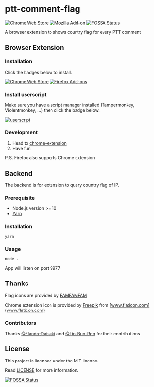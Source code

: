# ptt-comment-flag

[![Chrome Web Store](https://img.shields.io/chrome-web-store/v/fhnkhcdcpalgfgneoojgcbmhnfjaepii.svg)](https://chrome.google.com/webstore/detail/%E5%85%AB%E5%8D%A6%E6%8F%92ip/fhnkhcdcpalgfgneoojgcbmhnfjaepii)
[![Mozilla Add-on](https://img.shields.io/amo/v/ptt-comment-flag.svg)](https://addons.mozilla.org/zh-TW/firefox/addon/ptt-comment-flag/)
[![FOSSA Status](https://app.fossa.io/api/projects/git%2Bgithub.com%2Fosk2%2Fptt-comment-flag.svg?type=shield)](https://app.fossa.io/projects/git%2Bgithub.com%2Fosk2%2Fptt-comment-flag?ref=badge_shield)

A browser extension to shows country flag for every PTT comment

## Browser Extension

### Installation

Click the badges below to install.

[![Chrome Web Store](https://developer.chrome.com/webstore/images/ChromeWebStore_BadgeWBorder_v2_206x58.png)](https://chrome.google.com/webstore/detail/fhnkhcdcpalgfgneoojgcbmhnfjaepii)
[![Firefox Add-ons](https://addons.cdn.mozilla.net/static/img/addons-buttons/AMO-button_1.png)](https://addons.mozilla.org/zh-TW/firefox/addon/ptt-comment-flag/)

### Install userscript

Make sure you have a script manager installed (Tampermonkey, Violentmonkey, ...) then click the badge below.

[![userscript](https://img.shields.io/badge/install-userscript-brightgreen.svg?longCache=true&style=flat-square)](https://github.com/osk2/ptt-comment-flag/raw/master/userscript/ptt-comment-flag.user.js)

### Development

1. Head to [chrome-extension](/chrome-extension)
2. Have fun

P.S. Firefox also supports Chrome extension

## Backend

The backend is for extension to query country flag of IP.

### Prerequisite

- Node.js version >= 10
- [Yarn](https://yarnpkg.com)

### Installation

```shell
yarn
```

### Usage

```shell
node .
```

App will listen on port 9977

## Thanks

Flag icons are provided by [FAMFAMFAM](http://www.famfamfam.com/lab/icons/flags/)

Chrome extension icon is provided by [Freepik](http://www.freepik.com) from [www.flaticon.com](www.flaticon.com)

### Contributors

Thanks [@FlandreDaisuki](https://github.com/FlandreDaisuki) and [@Lin-Buo-Ren](https://github.com/Lin-Buo-Ren) for their contributions.

## License

This project is licensed under the MIT license.

Read [LICENSE](LICENSE) for more information.


[![FOSSA Status](https://app.fossa.io/api/projects/git%2Bgithub.com%2Fosk2%2Fptt-comment-flag.svg?type=large)](https://app.fossa.io/projects/git%2Bgithub.com%2Fosk2%2Fptt-comment-flag?ref=badge_large)
